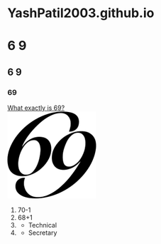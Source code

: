 # YashPatil2003.github.io
# 6   9
## 6 9
### 69
[What exactly is 69?](https://en.wikipedia.org/wiki/69_(number))<br>
<img src = "NumerologyNumbers69.png">
1. 70-1
2. 68+1
3. * Technical 
4. * Secretary

